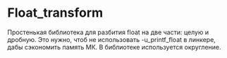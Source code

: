 # Float_transform
Простенькая библиотека для разбития float на две части: целую и дробную. Это нужно, чтоб не использовать -u_printf_float в линкере, дабы сэкономить память МК. В библиотеке используется округление.
